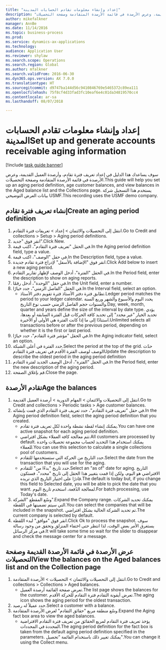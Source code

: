 ```yaml
--- 
title: "إعداد وإنشاء معلومات تقادم الحسابات المدينة"
description: "سوف يساعدك هذا الدليل في إعداد تعريف فترة تقادم، وأرصدة العميل القديمة‬، وعرض الأرصدة في قائمة الأرصدة المتقادم‬ة وصفحة التحصيلات‬."
author: mikefalkner
manager: AnnBe
ms.date: 11/14/2016
ms.topic: business-process
ms.prod: 
ms.service: dynamics-ax-applications
ms.technology: 
audience: Application User
ms.reviewer: shylaw
ms.search.scope: Operations
ms.search.region: Global
ms.author: mfalkner
ms.search.validFrom: 2016-06-30
ms.dyn365.ops.version: AX 7.0.0
ms.translationtype: HT
ms.sourcegitcommit: d9747ba144d56c9410846769e5465372c89ea111
ms.openlocfilehash: 75f8cf4d33fad3fc10eaf6e4c01da34819570cc4
ms.contentlocale: ar-sa
ms.lasthandoff: 08/07/2018

---
```

# <a name="set-up-and-generate-accounts-receivable-aging-information"></a><span data-ttu-id="57cb0-103">إعداد وإنشاء معلومات تقادم الحسابات المدينة</span><span class="sxs-lookup"><span data-stu-id="57cb0-103">Set up and generate accounts receivable aging information</span></span>

[!include [task guide banner](../../includes/task-guide-banner.md)]

<span data-ttu-id="57cb0-104">سوف يساعدك هذا الدليل في إعداد تعريف فترة تقادم، وأرصدة العميل القديمة‬، وعرض الأرصدة في قائمة الأرصدة المتقادم‬ة وصفحة التحصيلات‬.</span><span class="sxs-lookup"><span data-stu-id="57cb0-104">This guide will help you set up an aging period definition, age customer balances, and view balances in the Aged balance list and the Collections page.</span></span> <span data-ttu-id="57cb0-105">يستخدم هذا التسجيل شركة بيانات العرض التوضيحي USMF.</span><span class="sxs-lookup"><span data-stu-id="57cb0-105">This recording uses the USMF demo company.</span></span>


## <a name="create-an-aging-period-definition"></a><span data-ttu-id="57cb0-106">إنشاء تعريف فترة تقادم</span><span class="sxs-lookup"><span data-stu-id="57cb0-106">Create an aging period definition</span></span>
1. <span data-ttu-id="57cb0-107">انتقل إلى التحصيلات والائتمان‬ > إعداد > تعريفات فترة التقادم‬.</span><span class="sxs-lookup"><span data-stu-id="57cb0-107">Go to Credit and collections > Setup > Aging period definitions.</span></span>
2. <span data-ttu-id="57cb0-108">انقر فوق "جديد".</span><span class="sxs-lookup"><span data-stu-id="57cb0-108">Click New.</span></span>
3. <span data-ttu-id="57cb0-109">في الحقل "تعريف فترة التقادم"، اكتب قيمة.</span><span class="sxs-lookup"><span data-stu-id="57cb0-109">In the Aging period definition field, type a value.</span></span>
4. <span data-ttu-id="57cb0-110">في حقل "الوصف"، اكتب قيمة.</span><span class="sxs-lookup"><span data-stu-id="57cb0-110">In the Description field, type a value.</span></span>
5. <span data-ttu-id="57cb0-111">انقر فوق "الإضافة بالأسفل‬" لإدراج فترة تقادم جديدة.</span><span class="sxs-lookup"><span data-stu-id="57cb0-111">Click Add below to insert a new aging period.</span></span>
6. <span data-ttu-id="57cb0-112">في الحقل "الفترة"، أدخل الوصف لإظهار تقارير التقادم.</span><span class="sxs-lookup"><span data-stu-id="57cb0-112">In the Period field, enter the description to show on aging reports.</span></span>
7. <span data-ttu-id="57cb0-113">في حقل "الوحدة"، أدخل رقمًا.</span><span class="sxs-lookup"><span data-stu-id="57cb0-113">In the Unit field, enter a number.</span></span>
8. <span data-ttu-id="57cb0-114">في الحقل "الفاصل الزمني‬"، حدد خيارًا.</span><span class="sxs-lookup"><span data-stu-id="57cb0-114">In the Interval field, select an option.</span></span>
    * <span data-ttu-id="57cb0-115">تطابق فترة دفتر الأستاذ فترة تقويم دفتر الأستاذ.</span><span class="sxs-lookup"><span data-stu-id="57cb0-115">Ledger period matches the period to your ledger calendar.</span></span> <span data-ttu-id="57cb0-116">يحدد اليوم والأسبوع والشهر وربع السنة والسنوات حجم الفاصل الزمني حسب نوع التاريخ.</span><span class="sxs-lookup"><span data-stu-id="57cb0-116">Day, week, month, quarter and years define the size of the interval by date type.</span></span> <span data-ttu-id="57cb0-117">يؤدي تحديد الخيار "غير محدد‬" إلى تحديد كافة الحركات قبل الفترة السابقة أو بعدها، استنادًا إلى ما إذا كانت الفترة هي الأولى أو الأخيرة.</span><span class="sxs-lookup"><span data-stu-id="57cb0-117">Unlimited selects all transactions before or after the previous period, depending on whether it is the first or last period.</span></span>  
9. <span data-ttu-id="57cb0-118">في الحقل "مؤشر فترة التقادم"، حدد خيارًا.</span><span class="sxs-lookup"><span data-stu-id="57cb0-118">In the Aging indicator field, select an option.</span></span>
10. <span data-ttu-id="57cb0-119">حدد الفترة في أعلى الشبكة.</span><span class="sxs-lookup"><span data-stu-id="57cb0-119">Select the period at the top of the grid.</span></span> <span data-ttu-id="57cb0-120">حدّث الوصف لوصف الفترة الأقدم في تعريف فترة التقادم</span><span class="sxs-lookup"><span data-stu-id="57cb0-120">Update the description to describe the oldest period in the aging period definition</span></span>
11. <span data-ttu-id="57cb0-121">في الحقل "الفترة"، أدخل الوصف الجديد لفترة التقادم.</span><span class="sxs-lookup"><span data-stu-id="57cb0-121">In the Period field, enter the new description of the aging period.</span></span>
12. <span data-ttu-id="57cb0-122">قم بإغلاق الصفحة.</span><span class="sxs-lookup"><span data-stu-id="57cb0-122">Close the page.</span></span>

## <a name="age-the-balances"></a><span data-ttu-id="57cb0-123">تقادم الأرصدة</span><span class="sxs-lookup"><span data-stu-id="57cb0-123">Age the balances</span></span>
1. <span data-ttu-id="57cb0-124">انتقل إلى التحصيلات والائتمان‬ > المهام الدورية > أرصدة العميل القديمة‬.</span><span class="sxs-lookup"><span data-stu-id="57cb0-124">Go to Credit and collections > Periodic tasks > Age customer balances.</span></span>
2. <span data-ttu-id="57cb0-125">في حقل "تعريف فترة التقادم"، حدد تعريف فترة التقادم الذي قمت بإنشائه.</span><span class="sxs-lookup"><span data-stu-id="57cb0-125">In the Aging period definition field, select the aging period definition that you created.</span></span>
    * <span data-ttu-id="57cb0-126">يمكنك إنشاء لقطة نشطة واحدة لكل تعريف فترة تقادم.</span><span class="sxs-lookup"><span data-stu-id="57cb0-126">You can have one active snapshot for each aging period definition.</span></span>  
    * <span data-ttu-id="57cb0-127">تتم معالجة كافة العملاء بشكل افتراضي.</span><span class="sxs-lookup"><span data-stu-id="57cb0-127">All customers are processed by default.</span></span> <span data-ttu-id="57cb0-128">يمكنك استخدام هذا التحديد لحساب مجموعة تحصيلات واحدة للعملاء.</span><span class="sxs-lookup"><span data-stu-id="57cb0-128">You can use this selection to calculate a single collections pool of customers.</span></span>  
    * <span data-ttu-id="57cb0-129">حدد التاريخ من الحركة التي ستستخدمها للتقادم.</span><span class="sxs-lookup"><span data-stu-id="57cb0-129">Select the date from the transaction that you will use for the aging.</span></span>  
    * <span data-ttu-id="57cb0-130">حدد تاريخ "بدءًا من‬" للتقادم.</span><span class="sxs-lookup"><span data-stu-id="57cb0-130">Select an "as of" date for aging.</span></span> <span data-ttu-id="57cb0-131">التاريخ الافتراضي هو اليوم، ولكن إذا قمت بتغيير هذا الحقل إلى تاريخ "محدد"، فستكون قادرًا على اختيار التاريخ الذي تريده.</span><span class="sxs-lookup"><span data-stu-id="57cb0-131">The default is today but, if you change this field to Selected date, you will be able to pick the date that you want.</span></span> <span data-ttu-id="57cb0-132">لمعالجة الدُفعة، استخدم تاريخ اليوم.</span><span class="sxs-lookup"><span data-stu-id="57cb0-132">For batch processing, use Today's date.</span></span>  
3. <span data-ttu-id="57cb0-133">وسّع المقطع "الشركة".</span><span class="sxs-lookup"><span data-stu-id="57cb0-133">Expand the Company range.</span></span> <span data-ttu-id="57cb0-134">يمكنك تحديد الشركات التي سيتم تضمينها في اللقطة.</span><span class="sxs-lookup"><span data-stu-id="57cb0-134">You can select the companies that will be included in the snapshot.</span></span> <span data-ttu-id="57cb0-135">تم تحديد الشركة الحالية بشكل افتراضي.</span><span class="sxs-lookup"><span data-stu-id="57cb0-135">The current company is selected by default.</span></span>
4. <span data-ttu-id="57cb0-136">انقر فوق "موافق" لبدء اللقطة.</span><span class="sxs-lookup"><span data-stu-id="57cb0-136">Click Ok to process the snapshot.</span></span> <span data-ttu-id="57cb0-137">سوف يستغرق الأمر بعض الوقت، لذا انتظر حتى اختفاء المنزلق‬ وتحقق من وجود رسالة في مركز الرسائل.</span><span class="sxs-lookup"><span data-stu-id="57cb0-137">It will take some time so wait for the slider to disappear and check the message center for a message.</span></span>

## <a name="view-the-balances-on-the-aged-balances-list-and-on-the-collection-page"></a><span data-ttu-id="57cb0-138">عرض الأرصدة في قائمة الأرصدة القديمة وصفحة التحصيلات</span><span class="sxs-lookup"><span data-stu-id="57cb0-138">View the balances on the Aged balances list and on the Collection page</span></span>
1. <span data-ttu-id="57cb0-139">انتقل إلى التحصيلات والائتمان > التحصيلات > الأرصدة المتقادمة.</span><span class="sxs-lookup"><span data-stu-id="57cb0-139">Go to Credit and collections > Collections > Aged balances.</span></span>
    * <span data-ttu-id="57cb0-140">تعرض صفحة القائمة أرصدة العميل.</span><span class="sxs-lookup"><span data-stu-id="57cb0-140">The list page shows the balances for the customer.</span></span> <span data-ttu-id="57cb0-141">تعرض أيقونة التقادم فترة التقادم للحركة الأقدم.</span><span class="sxs-lookup"><span data-stu-id="57cb0-141">The aging icon shows the aging period for the oldest transaction.</span></span>  
2. <span data-ttu-id="57cb0-142">حدد عميلاً له رصيد.</span><span class="sxs-lookup"><span data-stu-id="57cb0-142">Select a customer with a balance.</span></span>
3. <span data-ttu-id="57cb0-143">وسّع منطقة مربع "حقائق التقادم" لعرض الأرصدة المتقادمة.</span><span class="sxs-lookup"><span data-stu-id="57cb0-143">Expand the Aging fact box area to view the aged balances.</span></span>
    * <span data-ttu-id="57cb0-144">يؤخذ تعريف فترة التقادم لمربع الحقائق من تعريف فترة التقادم الافتراضية المحددة في المحددات.</span><span class="sxs-lookup"><span data-stu-id="57cb0-144">The aging period definition for the fact box is taken from the default aging period definition specified in the parameters.</span></span> <span data-ttu-id="57cb0-145">يمكنك تغيير ذلك باستخدام القائمة "تحصيل‬".</span><span class="sxs-lookup"><span data-stu-id="57cb0-145">You can change it using the Collect menu.</span></span>  


